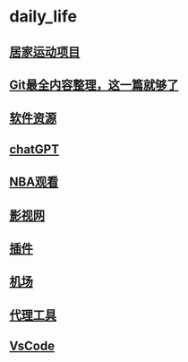 # daily_life

## [居家运动项目](https://s.xsj.qq.com/SxnvuBVV)

## [Git最全内容整理，这一篇就够了](https://blog.51cto.com/u_15739596/6220325)

## [软件资源](https://github.com/letianpai5/daily_life/blob/main/softwares.md)

## [chatGPT](https://github.com/letianpai5/daily_life/blob/main/chatGPT.md)

## [NBA观看](https://www.luxiangwu.com/nbazhibo/)

## [影视网](https://github.com/letianpai5/daily_life/blob/main/film_webs.md)

## [插件](https://github.com/letianpai5/daily_life/blob/main/%E6%8F%92%E4%BB%B6.md)

## [机场](https://github.com/letianpai5/owner_vpn)

## [代理工具](https://github.com/letianpai5/daily_life/blob/main/proxy_tools.md)

## [VsCode](https://github.com/letianpai5/daily_life/blob/main/vscode.md)




